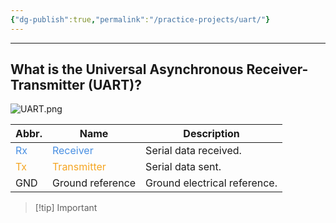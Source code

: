 ```yaml
---
{"dg-publish":true,"permalink":"/practice-projects/uart/"}
---
```


---
## What is the Universal Asynchronous Receiver-Transmitter (UART)?
![UART.png](/img/user/Practice%20projects/Reference%20images/UART.png)

| Abbr.                           | Name                                     | Description                  |
| ------------------------------- | ---------------------------------------- | ---------------------------- |
| <font color="#4A90E2">Rx</font> | <font color="#4A90E2">Receiver</font>    | Serial data received.        |
| <font color="#F5A623">Tx</font> | <font color="#F5A623">Transmitter</font> | Serial data sent.            |
| GND                             | Ground reference                         | Ground electrical reference. |


> [!tip] Important
> 
